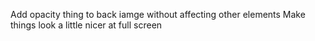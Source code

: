 Add opacity thing to back iamge without affecting other elements
Make things look a little nicer at full screen